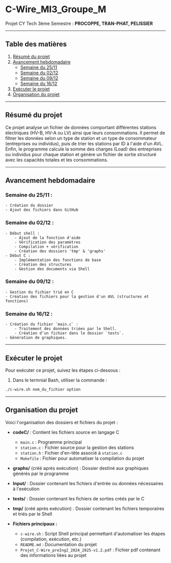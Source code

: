 # C-Wire_MI3_Groupe_M

Projet CY Tech 3ème Semestre : **PROCOPPE, TRAN-PHAT, PELISSIER**

---

## Table des matières
1. [Résumé du projet](#résumé-du-projet)
2. [Avancement hebdomadaire](#avancement-hebdomadaire)
    - [Semaine du 25/11](#semaine-du-2511)
    - [Semaine du 02/12](#semaine-du-0212)
    - [Semaine du 09/12](#semaine-du-0912)
    - [Semaine du 16/12](#semaine-du-1612)
3. [Exécuter le projet](#comment-exécuter-le-projet)
4. [Organisation du projet](#organisation-du-projet)

---

## Résumé du projet

Ce projet analyse un fichier de données comportant différentes stations électriques (HV-B, HV-A ou LV) ainsi que leurs consommations. Il permet de filtrer les données selon un type de station et un type de consommateur (entreprises ou individus), puis de trier les stations par ID à l'aide d'un AVL. Enfin, le programme calcule la somme des charges (Load) des entreprises ou individus pour chaque station et génère un fichier de sortie structuré avec les capacités totales et les consommations.

---

## Avancement hebdomadaire

### Semaine du 25/11 :
    - Création du dossier
    - Ajout des fichiers dans GitHub

### Semaine du 02/12 :
    - Début shell :
        - Ajout de la fonction d'aide
        - Vérification des paramètres
        - Compilation + vérification
        - Création des dossiers 'tmp' & 'graphs'
    - Début C :
        - Implémentation des fonctions de base
        - Création des structures
        - Gestion des documents via Shell
    
### Semaine du 09/12 :
    - Gestion du fichier trié en C
    - Création des fichiers pour la gestion d'un AVL (structures et fonctions)

### Semaine du 16/12 :
    - Création du fichier `main.c` :
        - Traitement des données triées par le Shell.
        - Création d’un fichier dans le dossier `tests`.
    - Génération de graphiques.
    
---

## Exécuter le projet

Pour exécuter ce projet, suivez les étapes ci-dessous :
1. Dans le termnial Bash, utiliser la commande :
```bash
./c-wire.sh nom_du_fichier option
```

---

## Organisation du projet

Voici l'organisation des dossiers et fichiers du projet :

- **codeC/** : Contient les fichiers source en langage C
  - `main.c` : Programme principal
  - `station.c` : Fichier source pour la gestion des stations
  - `station.h` : Fichier d'en-tête associé à `station.c`
  - `Makefile` : Fichier pour automatiser la compilation du projet

- **graphs/** (créé après exécution) : Dossier destiné aux graphiques générés par le programme

- **Input/** : Dossier contenant les fichiers d'entrée ou données nécessaires à l'exécution

- **tests/** : Dossier contenant les fichiers de sorties créés par le C

- **tmp/** (créé après exécution) : Dossier contenant les fichiers temporaires et triés par le Shell

- **Fichiers principaux :**
  - `c-wire.sh` : Script Shell principal permettant d'automatiser les étapes (compilation, exécution, etc.)
  - `README.md` : Documentation du projet
  - `Projet_C-Wire_preIng2_2024_2025-v1.2.pdf` : Fichier pdf contenant des informations liées au projet

